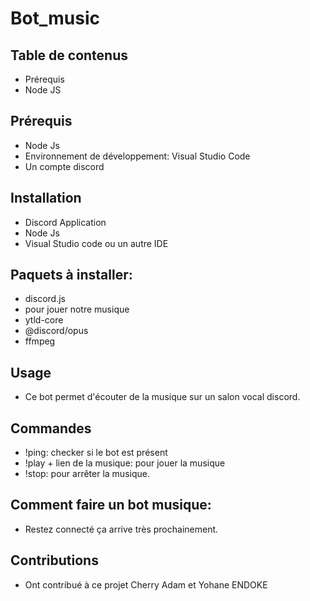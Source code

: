 Bot_music
============

## Table de contenus
- Prérequis
- Node JS


## Prérequis
- Node Js
- Environnement de développement: Visual Studio Code 
- Un compte discord

## Installation
- Discord Application
- Node Js
- Visual Studio code ou un autre IDE

## Paquets à installer:
- discord.js
- pour jouer notre musique
- ytld-core
- @discord/opus
- ffmpeg

## Usage
- Ce bot permet d'écouter de la musique sur un salon vocal discord.

## Commandes
- !ping: checker si le bot est présent
- !play + lien de la musique: pour jouer la musique
- !stop: pour arrêter la musique.

## Comment faire un bot musique:
- Restez connecté ça arrive très prochainement.

## Contributions
- Ont contribué à ce projet Cherry Adam et Yohane ENDOKE
